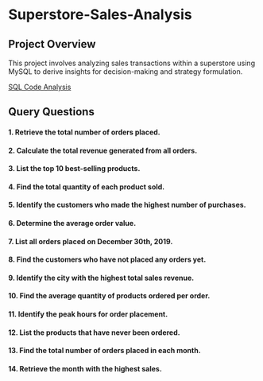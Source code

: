 # Superstore-Sales-Analysis

## Project Overview

This project involves analyzing sales transactions within a superstore using MySQL to derive insights for decision-making and strategy formulation.

[SQL Code Analysis](https://github.com/Codewithimisi/Superstore-Sales-Analysis/blob/main/SQL%20Code%20Analysis.sql)

## Query Questions
 #### 1. Retrieve the total number of orders placed.
 
 #### 2. Calculate the total revenue generated from all orders.
 
 #### 3. List the top 10 best-selling products.
 
 #### 4. Find the total quantity of each product sold.
 
 #### 5. Identify the customers who made the highest number of purchases.
 
 #### 6. Determine the average order value.
 
 #### 7. List all orders placed on December 30th, 2019.
 
 #### 8. Find the customers who have not placed any orders yet.
 
 #### 9. Identify the city with the highest total sales revenue.
 
 #### 10. Find the average quantity of products ordered per order.
 
 #### 11. Identify the peak hours for order placement.
 
 #### 12. List the products that have never been ordered.
 
 #### 13. Find the total number of orders placed in each month.
 
 #### 14. Retrieve the month with the highest sales.
